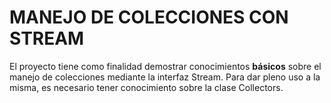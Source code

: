 # MANEJO DE COLECCIONES CON STREAM

El proyecto tiene como finalidad demostrar conocimientos __básicos__ sobre el manejo de colecciones mediante la interfaz Stream. Para dar pleno uso a la misma, es necesario tener conocimiento sobre la clase Collectors.
